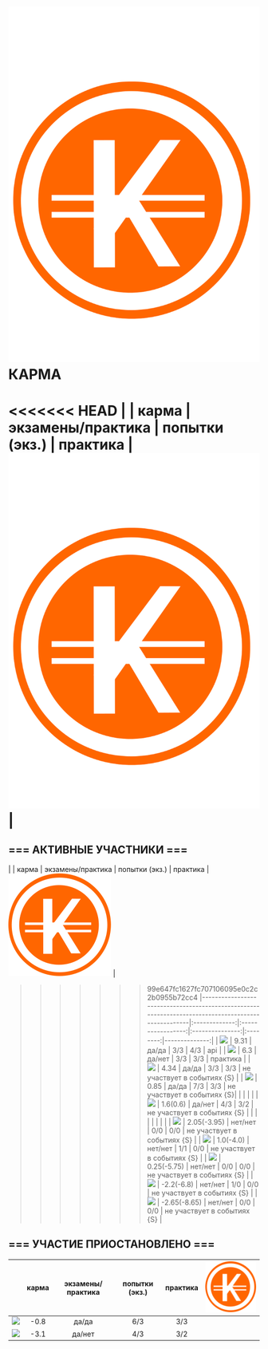 ﻿![karma](PROJECTS/3D-PRINTR/MODELS/Maxim_L/Inkscape/svg/Karma/Karma_V3.png) КАРМА
===

<<<<<<< HEAD
|                                                                                                    |     карма     | экзамены/практика |  попытки (экз.) | практика |     ![karma](PROJECTS/3D-PRINTR/MODELS/Maxim_L/Inkscape/svg/Karma/Karma_V3.png)    |
=======
## === АКТИВНЫЕ УЧАСТНИКИ ===

|                                                                                                    |     карма     | экзамены/практика |  попытки (экз.) | практика |     ![karma](PROJECTS/3D-PRINTR/MODELS/Maxim_L/Inkscape/svg/Karma/Karma_V3.svg)    |
>>>>>>> 99e647fc1627fc707106095e0c2c2b0955b72cc4
|----------------------------------------------------------------------------------------------------|:-------------:|:-----------------:|:---------------:|:--------:|--------------:|
| [![](https://avatars1.githubusercontent.com/u/4226210?s=40)](https://github.com/SherozKarimov)     |   9.31       |        да/да      |       3/3       |   4/3    |  api     |
| [![](https://avatars0.githubusercontent.com/u/3833771?s=40)](https://github.com/PavelShalaginov)   |   6.3    |        да/нет     |       3/3       |   3/3    |    практика     |
| [![](https://avatars2.githubusercontent.com/u/3838734?s=40)](https://github.com/MaximLoguncov)     |   4.34        |        да/да      |       3/3       |   3/3    |     не участвует в событиях {S}     |
| [![](https://avatars2.githubusercontent.com/u/5991448?s=40)](https://github.com/DmitryShiukaev)    |   0.85        |        да/да      |       7/3       |   3/3    | не участвует в событиях {S}|
                 |                 |          |               |
| [![](https://avatars1.githubusercontent.com/u/6498865?s=40)](https://github.com/MishaRubnicov)     |   1.6(0.6)   |        да/нет     |       4/3       |   3/2    |  не участвует в событиях {S}     |
|                                                                                                    |               |                   |                 |          |               |
| [![](https://avatars2.githubusercontent.com/u/6639503?s=40)](https://github.com/leonidprokopovich) |   2.05(-3.95)   |        нет/нет    |       0/0       |   0/0    |  не участвует в событиях {S} |
| [![](https://avatars0.githubusercontent.com/u/6568321?s=40)](https://github.com/TanyaPetrova)      |  1.0(-4.0)   |        нет/нет    |       1/1       |   0/0    |  не участвует в событиях {S} |
| [![](https://avatars0.githubusercontent.com/u/6037393?s=40)](https://github.com/VictorPetukhov)    |   0.25(-5.75) |        нет/нет    |       0/0       |   0/0    | не участвует в событиях {S} |
| [![](https://avatars2.githubusercontent.com/u/6450286?s=40)](https://github.com/NikitaGolub)       |  -2.2(-6.8)   |        нет/нет    |       1/0       |   0/0    |  не участвует в событиях {S} |
| [![](https://avatars0.githubusercontent.com/u/6639543?s=40)](https://github.com/EgorDergaew)       |  -2.65(-8.65) |        нет/нет    |       0/0       |   0/0    | не участвует в событиях {S} |




## === УЧАСТИЕ ПРИОСТАНОВЛЕНО ===

|                                                                                                    |     карма     | экзамены/практика |  попытки (экз.) | практика |     ![karma](PROJECTS/3D-PRINTR/MODELS/Maxim_L/Inkscape/svg/Karma/Karma_V3.svg)    |
|----------------------------------------------------------------------------------------------------|:-------------:|:-----------------:|:---------------:|:--------:|--------------:|
| [![](https://avatars3.githubusercontent.com/u/4639509?s=40)](https://github.com/ArtemKvadzba)      |  -0.8        |        да/да      |       6/3       |   3/3    |               |
| [![](https://avatars1.githubusercontent.com/u/6061182?s=40)](https://github.com/GeorgeOvchinnikov) |  -3.1        |        да/нет     |       4/3       |   3/2    |      |
